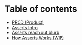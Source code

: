 # Table of contents

* [PROD \(Product\)](README.md)
* [Asserts Intro](j.a.r.v.i.s.-asserts-intro.md)
* [Asserts reach out blurb](j.a.r.v.i.s.-asserts-reach-out-blurb.md)
* [How Asserts Works \(WIP\)](product-how-asserts-works-wip.md)

